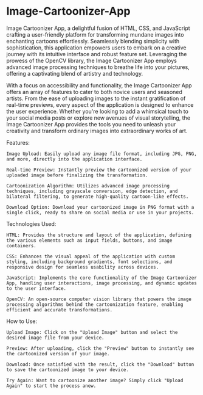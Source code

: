 # Image-Cartoonizer-App
Image Cartoonizer App, a delightful fusion of HTML, CSS, and JavaScript crafting a user-friendly platform for transforming mundane images into enchanting cartoons effortlessly. Seamlessly blending simplicity with sophistication, this application empowers users to embark on a creative journey with its intuitive interface and robust feature set. Leveraging the prowess of the OpenCV library, the Image Cartoonizer App employs advanced image processing techniques to breathe life into your pictures, offering a captivating blend of artistry and technology.

With a focus on accessibility and functionality, the Image Cartoonizer App offers an array of features to cater to both novice users and seasoned artists. From the ease of uploading images to the instant gratification of real-time previews, every aspect of the application is designed to enhance the user experience. Whether you're looking to add a whimsical touch to your social media posts or explore new avenues of visual storytelling, the Image Cartoonizer App provides the tools you need to unleash your creativity and transform ordinary images into extraordinary works of art.

Features:

    Image Upload: Easily upload any image file format, including JPG, PNG, and more, directly into the application interface.

    Real-time Preview: Instantly preview the cartoonized version of your uploaded image before finalizing the transformation.

    Cartoonization Algorithm: Utilizes advanced image processing techniques, including grayscale conversion, edge detection, and bilateral filtering, to generate high-quality cartoon-like effects.

    Download Option: Download your cartoonized image in PNG format with a single click, ready to share on social media or use in your projects.

Technologies Used:

    HTML: Provides the structure and layout of the application, defining the various elements such as input fields, buttons, and image containers.

    CSS: Enhances the visual appeal of the application with custom styling, including background gradients, font selections, and responsive design for seamless usability across devices.

    JavaScript: Implements the core functionality of the Image Cartoonizer App, handling user interactions, image processing, and dynamic updates to the user interface.

    OpenCV: An open-source computer vision library that powers the image processing algorithms behind the cartoonization feature, enabling efficient and accurate transformations.

How to Use:

    Upload Image: Click on the "Upload Image" button and select the desired image file from your device.

    Preview: After uploading, click the "Preview" button to instantly see the cartoonized version of your image.

    Download: Once satisfied with the result, click the "Download" button to save the cartoonized image to your device.

    Try Again: Want to cartoonize another image? Simply click "Upload Again" to start the process anew.
